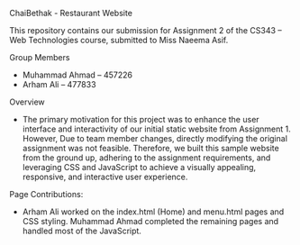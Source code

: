 ChaiBethak - Restaurant Website

This repository contains our submission for Assignment 2 of the CS343 – Web Technologies course, submitted to Miss Naeema Asif.

Group Members

- Muhammad Ahmad – 457226
- Arham Ali – 477833

Overview
- The primary motivation for this project was to enhance the user interface and interactivity of our initial static website from Assignment 1. 
However, Due to team member changes, directly modifying the original assignment was not feasible. 
Therefore, we built this sample website from the ground up, adhering to the assignment requirements, and leveraging CSS and JavaScript to achieve a visually appealing, responsive, and interactive user experience.

Page Contributions:
- Arham Ali worked on the index.html (Home) and menu.html pages and CSS styling.
Muhammad Ahmad completed the remaining pages and handled most of the JavaScript.

